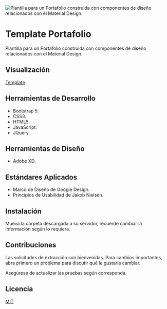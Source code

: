 ![Plantilla para un Portafolio construida con componentes de diseño relacionados con el Material Design.](https://i.pinimg.com/564x/7b/97/1d/7b971d8e9f8adf7a05d9e2a30c69f57f.jpg)

# Template Portafolio
Plantilla para un Portafolio construida con componentes de diseño relacionados con el Material Design.

## Visualización
[Template](https://osmanjimenez.github.io/Template_Portafolio/)

## Herramientas de Desarrollo

 - Bootstrap 5.
 - CSS3.
 - HTML5.
 - JavaScript.
 - JQuery.

## Herramientas de Diseño

 - Adobe XD.
 
 ## Estándares Aplicados

 - Marco de Diseño de Google Design.
 - Principios de Usabilidad de Jakob Nielsen.
 
 ## Instalación
Mueva la carpeta descargada a su servidor, recuerde cambiar la información según lo requiera.

## Contribuciones
Las solicitudes de extracción son bienvenidas. Para cambios importantes, abra primero un problema para discutir qué le gustaría cambiar.

Asegúrese de actualizar las pruebas según corresponda.
 
 ## Licencia
[MIT](https://choosealicense.com/licenses/mit/)
